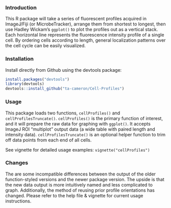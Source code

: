 ### Introduction

This R package will take a series of fluorescent profiles acquired in ImageJ/Fiji (or MicrobeTracker), arrange them from shortest to longest, then use Hadley Wickam’s `ggplot()` to plot the profiles out as a vertical stack. Each horizontal line represents the fluorescence intensity profile of a single cell. By ordering cells according to length, general localization patterns over the cell cycle can be easily visualized.

### Installation

Install directly from Github using the devtools package:
```R
install.packages("devtools")
library(devtools)
devtools::install_github("ta-cameron/Cell-Profiles")
```

### Usage

This package loads two functions, `cellProfiles()` and `cellProfilesTruncate()`. `cellProfiles()` is the primary function of interest, and it will prepare the raw data for graphing with `ggplot()`. It accepts ImageJ ROI “multiplot” output data (a wide table with paired length and intensity data). `cellProfilesTruncate()` is an optional helper function to trim off data points from each end of all cells. 

See vignette for detailed usage examples: `vignette("cellProfiles")`

### Changes

The are some incompatible differences between the output of the older function-styled versions and the newer package version. The upside is that the new data output is more intuitively named and less complicated to graph. Additionally, the method of reusing prior profile orientations has changed. Please refer to the help file & vignette for current usage instructions.